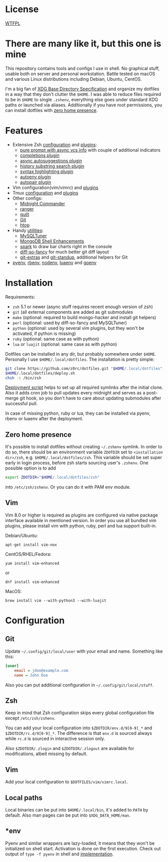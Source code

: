 # License
[WTFPL](COPYING)

# There are many like it, but this one is mine
This repository contains tools and configs I use in shell. No graphical stuff,
usable both on server and personal workstation. Battle tested on macOS and
various Linux distributions including Debian, Ubuntu, CentOS.

I'm a big fan of [XDG Base Directory
Specification](http://standards.freedesktop.org/basedir-spec/basedir-spec-latest.html)
and organize my dotfiles in a way that they don't clutter the `$HOME`. I was
able to reduce files required to be in `$HOME` to single `.zshenv`, everything
else goes under standard XDG paths or launched via aliases. Additionally if you
have root permissions, you can install dotfiles with [zero home
presence](#zero-home-presence).

# Features
* Extensive Zsh [configuration](zsh/rc.d) and [plugins](zsh/plugins):
  * [pure prompt with async vcs info](https://github.com/intelfx/pure) with couple of additional indicators
  * [completions plugin](https://github.com/zsh-users/zsh-completions)
  * [async autosuggestions plugin](https://github.com/zsh-users/zsh-autosuggestions)
  * [history substring search plugin](https://github.com/zsh-users/zsh-history-substring-search)
  * [syntax highlighting plugin](https://github.com/zsh-users/zsh-syntax-highlighting)
  * [autoenv plugin](https://github.com/Tarrasch/zsh-autoenv)
  * [autopair plugin](https://github.com/hlissner/zsh-autopair)
* Vim configuration(vim/vimrc) and [plugins](vim/pack)
* Tmux [configuration](tmux/tmux.conf) and [plugins](tmux/plugins)
* Other configs:
  * [Midnight Commander](configs/mc.ini)
  * [ranger](configs/ranger)
  * [quilt](configs/quiltrc)
  * [Git](configs/gitconfig)
  * [htop](configs/htoprc)
* Handy [utilities](tools):
  * [MySQLTuner](https://github.com/major/MySQLTuner-perl)
  * [MongoDB Shell Enhancements](https://github.com/TylerBrock/mongo-hacker)
  * [spark](https://github.com/holman/spark) to draw bar charts right in the console
  * [diff-so-fancy](https://github.com/so-fancy/diff-so-fancy) for much better git diff layout
  * [git-extras](https://github.com/tj/git-extras) and [git-standup](https://github.com/kamranahmedse/git-standup), additional helpers for Git
* [pyenv](https://github.com/yyuu/pyenv), [rbenv](https://github.com/rbenv/rbenv), [nodenv](https://github.com/nodenv/nodenv), [luaenv](https://github.com/cehoffman/luaenv) and [goenv](https://github.com/syndbg/goenv)

# Installation
Requirements:
* `zsh` 5.1 or newer (async stuff requires recent enough version of zsh)
* `git` (all external components are added as git submodules
* `make` (optional: required to build mongo-hacker and install git helpers)
* `perl` (optional: used by diff-so-fancy and MySQLTuner)
* `python` (optional: used by several vim plugins, but they won't be activated, if python is missing)
* `ruby` (optional: same case as with python)
* `lua` or `luajit` (optional: same case as with python)

Dotfiles can be installed in any dir, but probably somewhere under `$HOME`.
Personally I use `$HOME/.local/dotfiles`. The installation is pretty simple:
```sh
git clone https://github.com/z0rc/dotfiles.git "$HOME/.local/dotfiles"
$HOME/.local/dotfiles/deploy.sh
chsh -s /bin/zsh
```

[Deployment script](deploy.sh) helps to set up all required symlinks after the
initial clone. Also it adds cron job to pull updates every midnight and serves
as a post-merge git hook, so you don't have to care about updating submodules
after successful pull.

In case of missing python, ruby or lua, they can be installed via pyenv, rbenv
or luaenv after the deployment.

## Zero home presence
It's possible to install dotfiles without creating `~/.zshenv` symlink. In
order to do so, there should be an environment variable `ZDOTDIR` set to
`<installation dir>/zsh`, e.g. `$HOME/.local/dotfiles/zsh`. This variable
should be set super early in login process, before zsh starts sourcing user's
`.zshenv`. One possible option is to add
```sh
export ZDOTDIR="$HOME/.local/dotfiles/zsh"
```
into `/etc/zsh/zshenv`. Or you can do it with PAM env module.

## Vim
Vim 8.0 or higher is required as plugins are configured via native package
interface available in mentioned version. In order you use all bundled vim
plugins, please install vim with python, ruby, perl and lua support built-in.

Debian/Ubuntu:
```
apt-get install vim-nox
```

CentOS/RHEL/Fedora:
```
yum install vim-enhanced
```
or
```
dnf install vim-enhanced
```

MacOS:
```
brew install vim --with-python3 --with-luajit
```

# Configuration
## Git
Update `~/.config/git/local/user` with your email and name. Something like
this:
```ini
[user]
    email = jdoe@example.com
    name = John Doe
```

Also you can put additional configuration in `~/.config/git/local/stuff`.

## Zsh
Keep in mind that Zsh configuration skips every global configuration file
except `/etc/zsh/zshenv`.

You can add your local configuration into `$ZDOTDIR/env.d/9[0-9]_*` and
`$ZDOTDIR/rc.d/9[0-9]_*`. The difference is that `env.d` is sourced always while
`rc.d` is sourced in interactive session only.

Also `$ZDOTDIR/.zlogin` and `$ZDOTDIR/.zlogout` are available for
modifications, albeit missing by default.

## Vim
Add your local configuration to `$DOTFILES/vim/vimrc.local`.

## Local paths
Local binaries can be put into `$HOME/.local/bin`, it's added to `PATH` by
default. Also man pages can be put into `$XDG_DATA_HOME/man`.

## *env
Pyenv and similar wrappers are lazy-loaded, it means that they won't be
initialized on shell start. Activation is done on the first execution. Check
out output of `type -f pyenv` in shell and
[implementation](zsh/rc.d/15_many_env.zsh).
